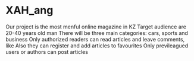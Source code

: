 # XAH_ang

Our project is the most menful online magazine in KZ
Target audience are 20-40 years old man
There will be three main categories: cars, sports and business
Only authorized readers can read articles and leave comments, like
Also they can register and add articles to favourites
Only previleagued users or authors can post articles